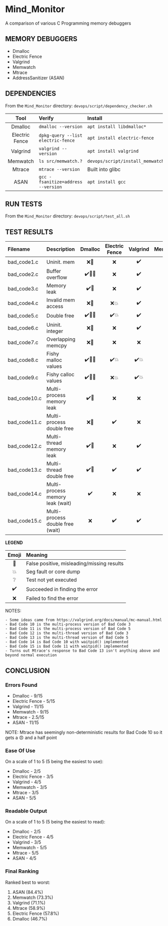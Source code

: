 # Mind_Monitor
A comparison of various C Programming memory debuggers

## MEMORY DEBUGGERS

* Dmalloc
* Electric Fence
* Valgrind
* Memwatch
* Mtrace
* AddressSanitizer (ASAN)

## DEPENDENCIES

From the `Mind_Monitor` directory:
`devops/script/dependency_checker.sh`

| Tool           | Verify                             | Install                             |
| :------------: | :--------------------------------- | :---------------------------------- |
| Dmalloc        | `dmalloc --version`                | `apt install libdmalloc*`           |
| Electric Fence | `dpkg-query --list electric-fence` | `apt install electric-fence`        |
| Valgrind       | `valgrind --version`               | `apt install valgrind`              |
| Memwatch       | `ls src/memwatch.?`                | `devops/script/install_memwatch.sh` |
| Mtrace         | `mtrace --version`                 | Built into glibc                    |
| ASAN           | `gcc -fsanitize=address --version` | `apt install gcc`

## RUN TESTS

From the `Mind_Monitor` directory:
`devops/script/test_all.sh`

## TEST RESULTS

| Filename     | Description                      | Dmalloc                         | Electric Fence           | Valgrind                 | Memwatch           | Mtrace                    | ASAN                      |
| :----------- | :------------------------------- | :-----------------------------: | :----------------------: | :----------------------: | :----------------: | :-----------------------: | :-----------------------: |
| bad_code1.c  | Uninit. mem                      | :x::anger:                      | :x:                      | :heavy_check_mark:       | :x:                | :x:                       | :heavy_check_mark::anger: |
| bad_code2.c  | Buffer overflow                  | :heavy_check_mark::anger::boom: | :x:                      | :heavy_check_mark:       | :heavy_check_mark: | :x:                       | :heavy_check_mark:        |
| bad_code3.c  | Memory leak                      | :heavy_check_mark::anger:       | :x:                      | :heavy_check_mark:       | :heavy_check_mark: | :heavy_check_mark:        | :heavy_check_mark:        |
| bad_code4.c  | Invalid mem access               | :x::anger:                      | :x::boom:                | :heavy_check_mark:       | :x:                | :x:                       | :heavy_check_mark:        |
| bad_code5.c  | Double free                      | :heavy_check_mark::anger::boom: | :heavy_check_mark::boom: | :heavy_check_mark:       | :heavy_check_mark: | :x:                       | :heavy_check_mark:        |
| bad_code6.c  | Uninit. integer                  | :x::anger:                      | :x:                      | :heavy_check_mark:       | :x::anger:         | :x:                       | :x:                       |
| bad_code7.c  | Overlapping memcpy               | :x::anger:                      | :x:                      | :x:                      | :x:                | :x:                       | :heavy_check_mark:        |
| bad_code8.c  | Fishy malloc values              | :heavy_check_mark::anger::boom: | :heavy_check_mark::boom: | :heavy_check_mark::boom: | :x::boom:          | :x::boom:                 | :heavy_check_mark:        |
| bad_code9.c  | Fishy calloc values              | :heavy_check_mark::anger::boom: | :x::boom:                | :heavy_check_mark::boom: | :x::boom:          | :x::boom:                 | :heavy_check_mark:        |
| bad_code10.c | Multi-process memory leak        | :heavy_check_mark::anger:       | :x:                      | :x:                      | :heavy_check_mark: | :heavy_check_mark::anger: | :x:                       |
| bad_code11.c | Multi-process double free        | :x::anger:                      | :heavy_check_mark:       | :x:                      | :heavy_check_mark: | :x:                       | :x:                       |
| bad_code12.c | Multi-thread memory leak         | :heavy_check_mark::anger:       | :x:                      | :heavy_check_mark:       | :heavy_check_mark: | :heavy_check_mark:        | :heavy_check_mark:        |
| bad_code13.c | Multi-thread double free         | :heavy_check_mark::anger:       | :heavy_check_mark:       | :heavy_check_mark:       | :heavy_check_mark: | :x::boom:                 | :heavy_check_mark:        |
| bad_code14.c | Multi-process memory leak (wait) | :heavy_check_mark:              | :x:                      | :x:                      | :heavy_check_mark: | :x:                       | :x:                       |
| bad_code15.c | Multi-process double free (wait) | :x:                             | :heavy_check_mark:       | :heavy_check_mark:       | :heavy_check_mark: | :x:                       | :heavy_check_mark:        |



**LEGEND**

| Emoji              | Meaning                                    |
| :----------------: | :----------------------------------------- |
| :anger:            | False positive, misleading/missing results |
| :boom:             | Seg fault or core dump                     |
| :grey_question:    | Test not yet executed                      |
| :heavy_check_mark: | Succeeded in finding the error             |
| :x:                | Failed to find the error                   |

NOTES:

	- Some ideas came from https://valgrind.org/docs/manual/mc-manual.html
	- Bad Code 10 is the multi-process version of Bad Code 3
	- Bad Code 11 is the multi-process version of Bad Code 5
	- Bad Code 12 is the multi-thread version of Bad Code 3
	- Bad Code 13 is the multi-thread version of Bad Code 5
	- Bad Code 14 is Bad Code 10 with waitpid() implemented
	- Bad Code 15 is Bad Code 11 with waitpid() implemented
	- Turns out Mtrace's response to Bad Code 13 isn't anything above and beyond normal execution

## CONCLUSION

### Errors Found

* Dmalloc - 9/15
* Electric Fence - 5/15
* Valgrind - 11/15
* Memwatch - 9/15
* Mtrace - 2.5/15
* ASAN - 11/15

NOTE: Mtrace has seemingly non-deterministic results for Bad Code 10 so it gets a :angry: and a half point

### Ease Of Use

On a scale of 1 to 5 (5 being the easiest to use):

* Dmalloc - 2/5
* Electric Fence - 3/5
* Valgrind - 4/5
* Memwatch - 3/5
* Mtrace - 3/5
* ASAN - 5/5

### Readable Output

On a scale of 1 to 5 (5 being the easiest to read):

* Dmalloc - 2/5
* Electric Fence - 4/5
* Valgrind - 3/5
* Memwatch - 5/5
* Mtrace - 5/5
* ASAN - 4/5

### Final Ranking

Ranked best to worst:

1. ASAN (84.4%)
1. Memwatch (73.3%)
1. Valgrind (71.1%)
1. Mtrace (58.9%)
1. Electric Fence (57.8%)
1. Dmalloc (46.7%)
